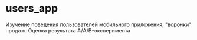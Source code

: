 # users_app
Изучение поведения пользователей мобильного приложения, "воронки" продаж. Оценка результата А/A/B-эксперимента
